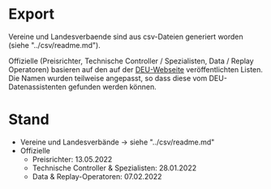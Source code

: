 # Export
Vereine und Landesverbaende sind aus csv-Dateien generiert worden (siehe "../csv/readme.md").

Offizielle (Preisrichter, Technische Controller / Spezialisten, Data / Replay Operatoren) basieren auf den auf der [DEU-Webseite](https://eislauf-union.de/de/die-deu/officials) veröffentlichten Listen.
Die Namen wurden teilweise angepasst, so dass diese vom DEU-Datenassistenten gefunden werden können.

# Stand
- Vereine und Landesverbände -> siehe "../csv/readme.md"
- Offizielle
    * Preisrichter: 13.05.2022
    * Technische Controller & Spezialisten: 28.01.2022
    * Data & Replay-Operatoren: 07.02.2022
